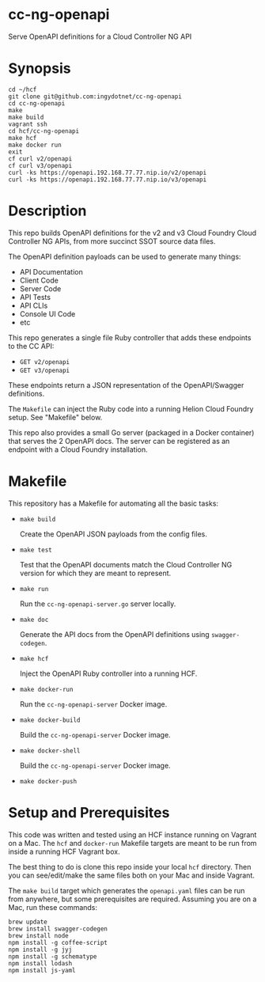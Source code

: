 cc-ng-openapi
=============

Serve OpenAPI definitions for a Cloud Controller NG API

# Synopsis

```
cd ~/hcf
git clone git@github.com:ingydotnet/cc-ng-openapi
cd cc-ng-openapi
make
make build
vagrant ssh
cd hcf/cc-ng-openapi
make hcf
make docker run
exit
cf curl v2/openapi
cf curl v3/openapi
curl -ks https://openapi.192.168.77.77.nip.io/v2/openapi
curl -ks https://openapi.192.168.77.77.nip.io/v3/openapi
```

# Description

This repo builds OpenAPI definitions for the v2 and v3 Cloud Foundry Cloud
Controller NG APIs, from more succinct SSOT source data files.

The OpenAPI definition payloads can be used to generate many things:

* API Documentation
* Client Code
* Server Code
* API Tests
* API CLIs
* Console UI Code
* etc

This repo generates a single file Ruby controller that adds these endpoints to
the CC API:

* `GET v2/openapi`
* `GET v3/openapi`

These endpoints return a JSON representation of the OpenAPI/Swagger
definitions.

The `Makefile` can inject the Ruby code into a running Helion Cloud Foundry
setup. See "Makefile" below.

This repo also provides a small Go server (packaged in a Docker container) that
serves the 2 OpenAPI docs. The server can be registered as an endpoint with a
Cloud Foundry installation.

# Makefile

This repository has a Makefile for automating all the basic tasks:

* `make build`

  Create the OpenAPI JSON payloads from the config files.

* `make test`

  Test that the OpenAPI documents match the Cloud Controller NG version for
  which they are meant to represent.

* `make run`

  Run the `cc-ng-openapi-server.go` server locally.

* `make doc`

  Generate the API docs from the OpenAPI definitions using `swagger-codegen`.

* `make hcf`

  Inject the OpenAPI Ruby controller into a running HCF.

* `make docker-run`

  Run the `cc-ng-openapi-server` Docker image.

* `make docker-build`

  Build the `cc-ng-openapi-server` Docker image.

* `make docker-shell`

  Build the `cc-ng-openapi-server` Docker image.

* `make docker-push`

# Setup and Prerequisites

This code was written and tested using an HCF instance running on Vagrant on a
Mac. The `hcf` and `docker-run` Makefile targets are meant to be run from
inside a running HCF Vagrant box.

The best thing to do is clone this repo inside your local `hcf` directory. Then
you can see/edit/make the same files both on your Mac and inside Vagrant.

The `make build` target which generates the `openapi.yaml` files can be run
from anywhere, but some prerequisites are required. Assuming you are on a Mac,
run these commands:

```
brew update
brew install swagger-codegen
brew install node
npm install -g coffee-script
npm install -g jyj
npm install -g schematype
npm install lodash
npm install js-yaml
```
